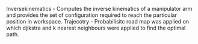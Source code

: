 

Inversekinematics - Computes the inverse kinematics of a manipulator arm and provides the set of configuration required to reach the particular position in workspace. 
Trajecotry - Probabilisitc road map was applied on which djikstra and k nearest neighbours were applied to find the optimal path. 
